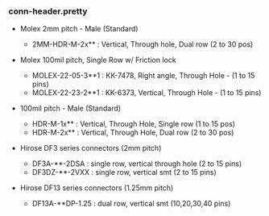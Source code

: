 ### conn-header.pretty ###

* Molex 2mm pitch - Male (Standard)
    - 2MM-HDR-M-2x** : Vertical, Through hole, Dual row (2 to 30 pos)

* Molex 100mil pitch, Single Row w/ Friction lock
    - MOLEX-22-05-3**1 : KK-7478, Right angle, Through Hole - (1 to 15 pins)
    - MOLEX-22-23-2**1 : KK-6373, Vertical, Through Hole - (1 to 15 pins)
    
* 100mil pitch - Male (Standard)
    - HDR-M-1x** : Vertical, Through Hole, Single row (1 to 15 pos)
    - HDR-M-2x** : Vertical, Through Hole, Dual row (2 to 30 pos)

* Hirose DF3 series connectors (2mm pitch)
    - DF3A-**-2DSA  : single row, vertical through hole (2 to 15 pins)
    - DF3DZ-**-2VXX : single row, vertical smt (2 to 15 pins)

* Hirose DF13 series connectors (1.25mm pitch)
    - DF13A-**DP-1.25 : dual row, vertical smt (10,20,30,40 pins) 